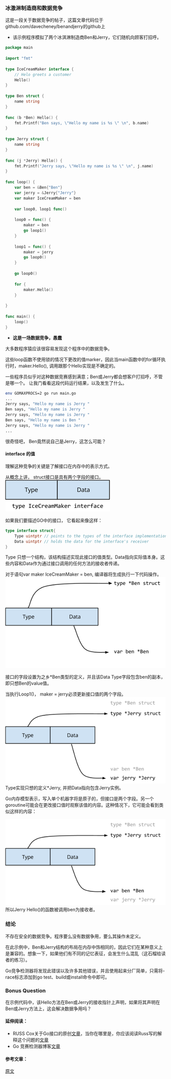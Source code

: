 ### 冰激淋制造商和数据竞争

这是一段关于数据竞争的帖子，这篇文章代码位于github.com/davecheney/benandjerry的github上  

- 该示例程序模拟了两个冰淇淋制造商Ben和Jerry，它们随机向顾客打招呼。 
```go
package main

import "fmt"

type IceCreamMaker interface {
	// Helo greets a customer
	Hello()
}

type Ben struct {
	name string
}

func (b *Ben) Hello() {
	fmt.Printf("Ben says, \"Hello my name is %s \" \n", b.name)
}

type Jerry struct {
	name string
}

func (j *Jerry) Hello() {
	fmt.Printf("Jerry says, \"Hello my name is %s \" \n", j.name)
}

func loop() {
	var ben = &Ben{"Ben"}
	var jerry = &Jerry{"Jerry"}
	var maker IceCreamMaker = ben

	var loop0, loop1 func()

	loop0 = func() {
		maker = ben
		go loop1()
	}

	loop1 = func() {
		maker = jerry
		go loop0()
	}

	go loop0()

	for {
		maker.Hello()
	}

}

func main() {
	loop()
}

```
- **这是一场数据竞争，愚蠢**

大多数程序猿应该很容易发现这个程序中的数据竞争。  

这些loop函数不使用锁的情况下更改的值marker，因此当main函数中的for循环执行时，maker.Hello(), 调用跟那个Hello实现是不确定的。

一些程序员似乎对这种数据竞赛感到满意；Ben或Jerry都会想客户打招呼，不管是哪一个。
让我门看看这段代码运行结果，以及发生了什么。


```bash
env GOMAXPROCS=2 go run main.go
...
Jerry says, "Hello my name is Jerry " 
Ben says, "Hello my name is Jerry " 
Jerry says, "Hello my name is Jerry " 
Ben says, "Hello my name is Ben " 
Jerry says, "Hello my name is Jerry " 
...
```
很奇怪吧， Ben竟然说自己是Jerry，这怎么可能？

#### **interface 的值**

理解这种竞争的关键是了解接口在内存中的表示方式。    

从概念上讲， struct接口是具有两个字段的接口。  
![struct-field](../../img/ice_cream_data_race.png)  

如果我们要描述GO中的接口， 它看起来像这样：  
```go
type interface struct{
	Type uintptr // points to the types of the interface implementation
	Data uintptr // holds the data for the interface's receiver
}

```
Type 只想一个结构，该结构描述实现此接口的值类型。Data指向实际值本身。这些内容和Data作为通过接口调用的任何方法的接收者传递。  

对于语句var maker IceCreamMaker = ben, 编译器将生成执行一下代码操作。  
![struct-field-2](../../img/ice_cream_data_race-2.png)  

接口的字段设置为之乡\*Ben类型的定义，并且该Data Type字段包含ben的副本，即只想Ben的value值。  

当执行Loop1()， maker = jerry必须更新接口值的两个字段。  
![struct-field-3](../../img/ice_cream_data_race-3.png)  
Type实现只想的定义\*Jerry, 并把Data指向包含Jerry实例。  

Go内存模型表示，写入单个机器字将是原子的，但接口是两个字段。另一个goroutine可能会在更改接口值时观察该值的内容。这种情况下，它可能会看到类似这样的内容：  

![struct-field-4](../../img/ice_cream_data_race-4.png)   
所以Jerry Hello()的函数被调用ben为接收者。  

### **结论**  
不存在安全的数据竞争。程序要么没有数据争用，要么其操作未定义。  

在此示例中，Ben和Jerry结构的布局在内存中饰相同的，因此它们在某种意义上是兼容的。想象一下，如果他们有不同的记忆表征，会发生什么混乱（这石榴给读者的练习）。  

Go竞争检测器将发现此错误以及许多其他错误，并且使用起来分厂简单，只需将-race标志添加到go test、build或install命令中即可。  


### Bonus Question

在示例代码中，该Hello方法在Ben或Jerry的接收指针上声明，如果将其声明在Ben或Jerry方法上，这会解决数据争用吗？

#### 延伸阅读：
- RUSS Cox关于Go接口的原创[文章](https://research.swtch.com/interfaces)，当你在哪里是，你应该阅读Russ写的解释这个问题的[文章](https://research.swtch.com/gorace)   
- Go 竞赛检测器博客[文章](https://go.dev/blog/race-detector)   


#### 参考文章：
[原文](https://dave.cheney.net/2014/06/27/ice-cream-makers-and-data-races)  



